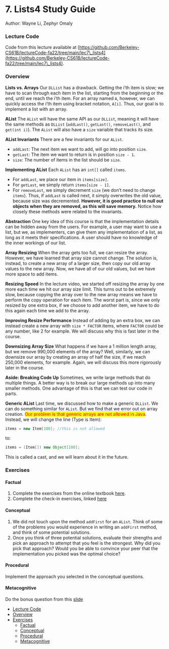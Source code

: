 # 7. Lists4 Study Guide

Author: Wayne Li, Zephyr Omaly

### Lecture Code <a href="#lecture-code" id="lecture-code"></a>

Code from this lecture available at [https://github.com/Berkeley-CS61B/lectureCode-fa22/tree/main/lec7\_lists4](https://github.com/Berkeley-CS61B/lectureCode-fa22/tree/main/lec7\_lists4).

### Overview <a href="#overview" id="overview"></a>

**Lists vs. Arrays** Our `DLList` has a drawback. Getting the i’th item is slow; we have to scan through each item in the list, starting from the beginning or the end, until we reach the i’th item. For an array named `A`, however, we can quickly access the i’th item using bracket notation, `A[i]`. Thus, our goal is to implement a list with an array.

**AList** The `AList` will have the same API as our `DLList`, meaning it will have the same methods as `DLList` (`addLast()`, `getLast()`, `removeLast()`, and `get(int i)`). The `AList` will also have a `size` variable that tracks its size.

**AList Invariants** There are a few invariants for our `AList`.

* `addLast`: The next item we want to add, will go into position `size`.
* `getLast`: The item we want to return is in position `size - 1`.
* `size`: The number of items in the list should be `size`.

**Implementing AList** Each `AList` has an `int[]` called `items`.

* For `addLast`, we place our item in `items[size]`.
* For `getLast`, we simply return `items[size - 1]`.
* For `removeLast`, we simply decrement `size` (we don’t need to change `items`). Thus, if `addLast` is called next, it simply overwrites the old value, because size was decremented. **However, it is good practice to null out objects when they are removed, as this will save memory.** Notice how closely these methods were related to the invariants.

**Abstraction** One key idea of this course is that the implementation details can be hidden away from the users. For example, a user may want to use a list, but we, as implementers, can give them any implementation of a list, as long as it meets their specifications. A user should have no knowledge of the inner workings of our list.

**Array Resizing** When the array gets too full, we can resize the array. However, we have learned that array size cannot change. The solution is, instead, to create a new array of a larger size, then copy our old array values to the new array. Now, we have all of our old values, but we have more space to add items.

**Resizing Speed** In the lecture video, we started off resizing the array by one more each time we hit our array size limit. This turns out to be extremely slow, because copying the array over to the new array means we have to perform the copy operation for each item. The worst part is, since we only resized by one extra box, if we choose to add another item, we have to do this again each time we add to the array.

**Improving Resize Performance** Instead of adding by an extra box, we can instead create a new array with `size * FACTOR` items, where `FACTOR` could be any number, like 2 for example. We will discuss why this is fast later in the course.

**Downsizing Array Size** What happens if we have a 1 million length array, but we remove 990,000 elements of the array? Well, similarly, we can downsize our array by creating an array of half the size, if we reach 250,000 elements, for example. Again, we will discuss this more rigorously later in the course.

**Aside: Breaking Code Up** Sometimes, we write large methods that do multiple things. A better way is to break our large methods up into many smaller methods. One advantage of this is that we can test our code in parts.

**Generic AList** Last time, we discussed how to make a generic `DLList`. We can do something similar for `AList`. But we find that we error out on array creation. <mark style="color:red;">Our problem is that generic arrays are not allowed in Java</mark>. Instead, we will change the line (Type is Item):

```java
items = new Item[100]; //this is not allowed
```

to:

```java
items = (Item[]) new Object[100];
```

This is called a cast, and we will learn about it in the future.

### Exercises <a href="#exercises" id="exercises"></a>

#### Factual <a href="#factual" id="factual"></a>

1. Complete the exercises from the online textbook [here](https://joshhug.gitbooks.io/hug61b/content/chap2/chap25.html).
2. Complete the check-in exercises, linked [here](https://docs.google.com/forms/d/e/1FAIpQLScXXTjrtiwcqRqajEYJSfEjRhy772UO3Df28T7bUa2GQ0wLdQ/viewform?usp=sf\_link)

#### Conceptual <a href="#conceptual" id="conceptual"></a>

1. We did not touch upon the method `addFirst` for an `AList`. Think of some of the problems you would experience in writing an `addFirst` method, and think of some potential solutions.
2. Once you think of three potential solutions, evaluate their strengths and pick an approach to attempt that you feel is the strongest. Why did you pick that approach? Would you be able to convince your peer that the implementation you picked was the optimal choice?

#### Procedural <a href="#procedural" id="procedural"></a>

Implement the approach you selected in the conceptual questions.

#### Metacognitive <a href="#metacognitive" id="metacognitive"></a>

Do the bonus question from this [slide](https://docs.google.com/presentation/d/1LGQeMHb8-HFKdvJi5nGKRIPZt4on18fZe-cIyTJv8\_4/edit#slide=id.g1c42a46f23\_4\_396)

* [Lecture Code](broken-reference)
* [Overview](broken-reference)
* [Exercises](broken-reference)
  * [Factual](broken-reference)
  * [Conceptual](broken-reference)
  * [Procedural](broken-reference)
  * [Metacognitive](broken-reference)
